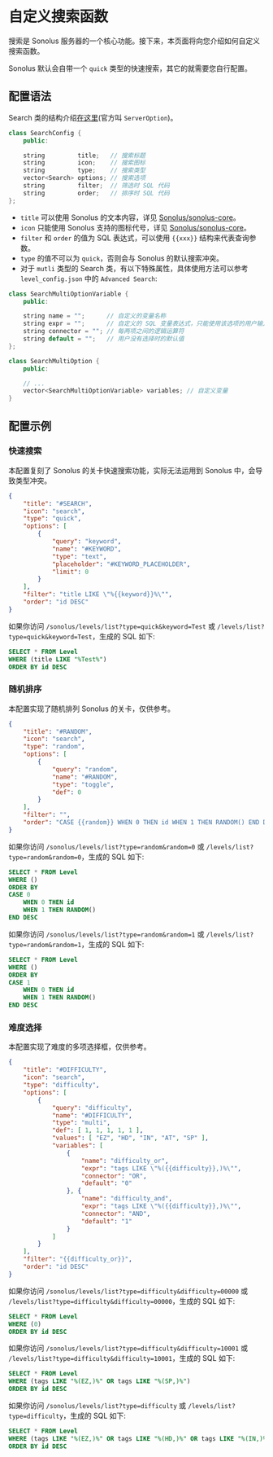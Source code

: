 # 自定义搜索函数

搜索是 Sonolus 服务器的一个核心功能。接下来，本页面将向您介绍如何自定义搜索函数。

Sonolus 默认会自带一个 `quick` 类型的快速搜索，其它的就需要您自行配置。

## 配置语法

Search 类的结构介绍[在这里](https://wiki.sonolus.com/custom-server-specs/misc/server-form.html#syntax)(官方叫 `ServerOption`)。

```cpp
class SearchConfig {
    public:

    string         title;   // 搜索标题
    string         icon;    // 搜索图标
    string         type;    // 搜索类型
    vector<Search> options; // 搜索选项
    string         filter;  // 筛选时 SQL 代码
    string         order;   // 排序时 SQL 代码
};
```

- `title` 可以使用 Sonolus 的文本内容，详见 [Sonolus/sonolus-core](https://github.com/Sonolus/sonolus-core/blob/main/src/common/core/text.ts)。
- `icon` 只能使用 Sonolus 支持的图标代号，详见 [Sonolus/sonolus-core](https://github.com/Sonolus/sonolus-core/blob/main/src/common/core/icon.ts)。
- `filter` 和 `order` 的值为 SQL 表达式，可以使用 `{{xxx}}` 结构来代表查询参数。
- `type` 的值不可以为 `quick`，否则会与 Sonolus 的默认搜索冲突。
- 对于 `mutli` 类型的 Search 类，有以下特殊属性，具体使用方法可以参考 `level_config.json` 中的 `Advanced Search`:

```cpp
class SearchMultiOptionVariable {
    public:

    string name = "";      // 自定义的变量名称
    string expr = "";      // 自定义的 SQL 变量表达式，只能使用该选项的用户输入参数
    string connector = ""; // 每两项之间的逻辑运算符
    string default = "";   // 用户没有选择时的默认值
};

class SearchMultiOption {
    public:

    // ...
    vector<SearchMultiOptionVariable> variables; // 自定义变量
}
```

## 配置示例

### 快速搜索

本配置复刻了 Sonolus 的关卡快速搜索功能，实际无法运用到 Sonolus 中，会导致类型冲突。

```json
{
    "title": "#SEARCH",
    "icon": "search",
    "type": "quick",
    "options": [
        {
            "query": "keyword",
            "name": "#KEYWORD",
            "type": "text",
            "placeholder": "#KEYWORD_PLACEHOLDER",
            "limit": 0
        }
    ],
    "filter": "title LIKE \"%{{keyword}}%\"",
    "order": "id DESC"
}
```

如果你访问 `/sonolus/levels/list?type=quick&keyword=Test` 或 `/levels/list?type=quick&keyword=Test`，生成的 SQL 如下:

```sql
SELECT * FROM Level 
WHERE (title LIKE "%Test%") 
ORDER BY id DESC
```

### 随机排序

本配置实现了随机排列 Sonolus 的关卡，仅供参考。

```json
{
    "title": "#RANDOM",
    "icon": "search",
    "type": "random",
    "options": [
        {
            "query": "random",
            "name": "#RANDOM",
            "type": "toggle",
            "def": 0
        }
    ],
    "filter": "",
    "order": "CASE {{random}} WHEN 0 THEN id WHEN 1 THEN RANDOM() END DESC"
}
```

如果你访问 `/sonolus/levels/list?type=random&random=0` 或 `/levels/list?type=random&random=0`，生成的 SQL 如下:

```sql
SELECT * FROM Level 
WHERE () 
ORDER BY 
CASE 0 
    WHEN 0 THEN id
    WHEN 1 THEN RANDOM()
END DESC
```

如果你访问 `/sonolus/levels/list?type=random&random=1` 或 `/levels/list?type=random&random=1`，生成的 SQL 如下:

```sql
SELECT * FROM Level 
WHERE () 
ORDER BY 
CASE 1 
    WHEN 0 THEN id
    WHEN 1 THEN RANDOM()
END DESC
```

### 难度选择

本配置实现了难度的多项选择框，仅供参考。

```json
{
    "title": "#DIFFICULTY",
    "icon": "search",
    "type": "difficulty",
    "options": [
        {
            "query": "difficulty",
            "name": "#DIFFICULTY",
            "type": "multi",
            "def": [ 1, 1, 1, 1, 1 ],
            "values": [ "EZ", "HD", "IN", "AT", "SP" ],
            "variables": [
                {
                    "name": "difficulty_or",
                    "expr": "tags LIKE \"%({{difficulty}},)%\"",
                    "connector": "OR",
                    "default": "0"
                }, {
                    "name": "difficulty_and",
                    "expr": "tags LIKE \"%({{difficulty}},)%\"",
                    "connector": "AND",
                    "default": "1"
                }
            ]
        }
    ],
    "filter": "{{difficulty_or}}",
    "order": "id DESC"
}
```

如果你访问 `/sonolus/levels/list?type=difficulty&difficulty=00000` 或 `/levels/list?type=difficulty&difficulty=00000`，生成的 SQL 如下:

```sql
SELECT * FROM Level 
WHERE (0) 
ORDER BY id DESC
```

如果你访问 `/sonolus/levels/list?type=difficulty&difficulty=10001` 或 `/levels/list?type=difficulty&difficulty=10001`，生成的 SQL 如下:

```sql
SELECT * FROM Level 
WHERE (tags LIKE "%(EZ,)%" OR tags LIKE "%(SP,)%") 
ORDER BY id DESC
```

如果你访问 `/sonolus/levels/list?type=difficulty` 或 `/levels/list?type=difficulty`，生成的 SQL 如下:

```sql
SELECT * FROM Level 
WHERE (tags LIKE "%(EZ,)%" OR tags LIKE "%(HD,)%" OR tags LIKE "%(IN,)%" OR tags LIKE "%(AT,)%" OR tags LIKE "%(SP,)%") 
ORDER BY id DESC
```